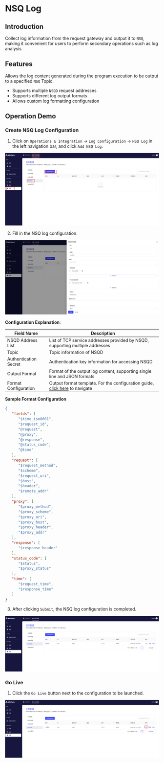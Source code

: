 # NSQ Log

## Introduction

Collect log information from the request gateway and output it to `NSQ`, making it convenient for users to perform secondary operations such as log analysis.

## Features

Allows the log content generated during the program execution to be output to a specified `NSQ` Topic.

* Supports multiple `NSQD` request addresses
* Supports different log output formats
* Allows custom log formatting configuration

## Operation Demo

### Create NSQ Log Configuration

1. Click on `Operations & Integration` -> `Log Configuration` -> `NSQ Log` in the left navigation bar, and click `Add NSQ Log`.

![](images/2024-08-14/1c488fb8e1e3c628f571a11f913f5d2eb101bedfcc3ca7fcd3d3b9d5944a24b2.png)  

2. Fill in the NSQ log configuration.

![](images/2024-08-14/63aed79341137d9003274995f2458facd4ccaf66b5f988aff791d7d8a8d54f5b.png)  

**Configuration Explanation**:

| Field Name      | Description                                                 |
| --------------- | ----------------------------------------------------------- |
| NSQD Address List | List of TCP service addresses provided by NSQD, supporting multiple addresses |
| Topic           | Topic information of NSQD                                    |
| Authentication Secret | Authentication key information for accessing NSQD         |
| Output Format   | Format of the output log content, supporting single line and JSON formats |
| Format Configuration | Output format template. For the configuration guide, [click here](https://help.apinto.com/docs/formatter) to navigate |

**Sample Format Configuration**

```json
{
   "fields": [
      "$time_iso8601",
      "$request_id",
      "@request",
      "@proxy",
      "@response",
      "@status_code",
      "@time"
   ],
   "request": [
      "$request_method",
      "$scheme",
      "$request_uri",
      "$host",
      "$header",
      "$remote_addr"
   ],
   "proxy": [
      "$proxy_method",
      "$proxy_scheme",
      "$proxy_uri",
      "$proxy_host",
      "$proxy_header",
      "$proxy_addr"
   ],
   "response": [
      "$response_header"
   ],
   "status_code": [
      "$status",
      "$proxy_status"
   ],
   "time": [
      "$request_time",
      "$response_time"
   ]
}
```

3. After clicking `Submit`, the NSQ log configuration is completed.

![](images/2024-08-14/9ab0f9f94698248c7d7011020c33bb6604ac39fa2fdaba4c480d3cc862e54cab.png)  

### Go Live

1. Click the `Go Live` button next to the configuration to be launched.

![](images/2024-08-14/bfdfcaed659de3734316e9dbe8f4604a3e5e5d536a6ea9d709d7290e886c8966.png)  
